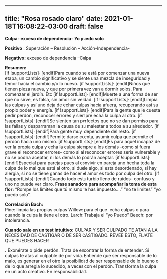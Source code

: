 
---
title: "Rosa rosado claro"
date: 2021-01-18T16:08:22-03:00
draft: false
--- 
        

 

 



**Culpa- exceso de
 dependencia- Yo puedo solo**



**Positivo** : Superación – Resolución –
 Acción-Independencia-


**Negativo:**  exceso de dependencia –Culpa


**Resumen:**  
[if !supportLists]·
[endif]Para
 cuando se está por comenzar una nueva etapa, un cambio significativo y se
 siente una mezcla de inseguridad y temor hacia el cambio y/o lo nuevo.
[if !supportLists]·
[endif]Niños
 que tienen pieza nueva, y que por primera vez van a dormir solos. Para comenzar
 el jardín. Etc
[if !supportLists]·
[endif]Muerte
 a una forma de ser que no sirve, es falsa, sin amor sin verdad.
[if !supportLists]·
[endif]Limpia
 las culpas y así uno deja de echar culpas hacia afuera, recuperando así su
 propio poder y energía.
[if !supportLists]·
[endif]Para
 la gente que le cuesta pedir perdón, reconocer errores y siempre echa la culpa
 al otro.
[if !supportLists]·
[endif]Se
 sienten tan perfectos que no se dan permiso para las fallas y desparraman la
 causa de su malestar a todos a su alrededor.
[if !supportLists]·
[endif]Para
 gente muy  dependiente del resto. 
[if !supportLists]·
[endif]Permite
 darse cuenta, asumir culpa que permite el perdón hacia uno mismo.
[if !supportLists]·
[endif]Es
 para aquel incapaz de ver la propia culpa y echa la culpa siempre a los demás
 -como si fuera grave el reconocer errores- como si al reconocer errores seria
 vulnerable y no se podría aceptar, ni los demás lo podrán aceptar.
[if !supportLists]·
[endif]Especial
 para parejas pues al convivir en pareja uno hecha toda la culpa de lo mal que
 está al otro, si duele algo, si esta desordenado, si hay alergia, si no se
 tiene ganas de hacer el amor es todo por culpa del otro.
[if !supportLists]·
[endif]Cuando
 todo esta turbio lleno de ruidos- confuso y uno no puede ver claro.
**Frase sanadora para
 acompañar la toma de esta flor:**
“Rompe los límites que tú mismo te has impuesto….” “no te
 limites” “yo puedo solo”.
 


**Correlación Bach:**  
Pine: limpia las propias culpas 
Willow: para el que  echa culpas o para cuando la
 culpa la tiene el otro.
Larch: Trabaja el “yo Puedo”
Beech: por intolerancia.
 


**Cuando sale en un test intuitivo:**  CULPAR Y SER CULPADO TE ATAN A LA NECESIDAD DE
 CASTIGAR O DE SER CASTIGADO. REVEE ESTO, FIJATE QUE PUEDES HACER

**.**  Exonérate o pide perdón. Trata de
 encontrar la forma de entender.
Si culpas te atas
 al culpable de por vida. Entiende que ser responsable de lo malo, es generar en
 el otro la posibilidad de ser responsable de lo bueno o de lo que arregla lo
 sucedido, a veces con el perdón. Transforma la culpa en un acto creativo. En
 responsabilidad.



